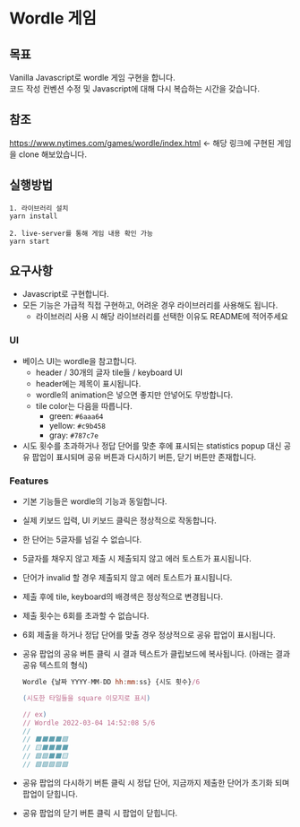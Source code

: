 # Wordle 게임

## 목표
Vanilla Javascript로 wordle 게임 구현을 합니다.
<br />
코드 작성 컨벤션 수정 및 Javascript에 대해 다시 복습하는 시간을 갖습니다.

## 참조
https://www.nytimes.com/games/wordle/index.html
<- 해당 링크에 구현된 게임을 clone 해보았습니다.

## 실행방법
```
1. 라이브러리 설치
yarn install

2. live-server를 통해 게임 내용 확인 가능
yarn start
```

## 요구사항
- Javascript로 구현합니다.
- 모든 기능은 가급적 직접 구현하고, 어려운 경우 라이브러리를 사용해도 됩니다.
    - 라이브러리 사용 시 해당 라이브러리를 선택한 이유도 README에 적어주세요
### UI
- 베이스 UI는 wordle을 참고합니다.
    - header / 30개의 글자 tile들 / keyboard UI
    - header에는 제목이 표시됩니다.
    - wordle의 animation은 넣으면 좋지만 안넣어도 무방합니다.
    - tile color는 다음을 따릅니다.
        - green: `#6aaa64`
        - yellow: `#c9b458`
        - gray: `#787c7e`
- 시도 횟수를 초과하거나 정답 단어를 맞춘 후에 표시되는 statistics popup 대신 공유 팝업이 표시되며 공유 버튼과 다시하기 버튼, 닫기 버튼만 존재합니다.
### Features
- 기본 기능들은 wordle의 기능과 동일합니다.
- 실제 키보드 입력, UI 키보드 클릭은 정상적으로 작동합니다.
- 한 단어는 5글자를 넘길 수 없습니다.
- 5글자를 채우지 않고 제출 시 제출되지 않고 에러 토스트가 표시됩니다.
- 단어가 invalid 할 경우 제출되지 않고 에러 토스트가 표시됩니다.
- 제출 후에 tile, keyboard의 배경색은 정상적으로 변경됩니다.
- 제출 횟수는 6회를 초과할 수 없습니다.
- 6회 제출을 하거나 정답 단어를 맞출 경우 정상적으로 공유 팝업이 표시됩니다.
- 공유 팝업의 공유 버튼 클릭 시 결과 텍스트가 클립보드에 복사됩니다. (아래는 결과 공유 텍스트의 형식)

    ```jsx
    Wordle {날짜 YYYY-MM-DD hh:mm:ss} {시도 횟수}/6
    
    (시도한 타일들을 square 이모지로 표시)
    
    // ex)
    // Wordle 2022-03-04 14:52:08 5/6
    // 
    // ⬛⬛⬛⬛🟩
    // 🟨⬛⬛⬛⬛
    // 🟩🟩⬛⬛🟨
    // 🟩🟩🟩🟩🟩
    ```

- 공유 팝업의 다시하기 버튼 클릭 시 정답 단어, 지금까지 제출한 단어가 초기화 되며 팝업이 닫힙니다.
- 공유 팝업의 닫기 버튼 클릭 시 팝업이 닫힙니다.